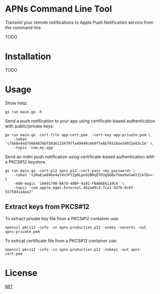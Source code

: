 APNs Command Line Tool
===================================================

Transmit your remote notifications to Apple Push Notification service from the command line.

TODO

# Installation

TODO

# Usage

Show help:

    go run main.go -h

Send a push notification to your app using certificate-based authentication with public/private keys:

    go run main.go -cert-file app-cert.pem  -cert-key app-private.pem \
        -token 'c7b68e4eb7d604876bf5836133479ffa49449c669f7e6b79318ae59032e83c24' \
        -topic 'com.my.app'

Send an mdm push notification using certificate-based authentication with a PKCS#12 keystore.

    go run main.go -cert-p12 apns.p12 -cert-pass <my password> \
        -token 'v2RwEsm69Go4aY4vSFY2pRLped2BMqETO3gDGBx7XmxKwSaKtZik7Q==' \
        -mdm-magic '1AA91790-BA78-4DBF-9102-FBA06E6110C4' \
        -topic 'com.apple.mgmt.External.462ad9c3-7ca1-437b-8c6f-5575941a4ea7' 

## Extract keys from PKCS#12

To extract private key file from a PKCS#12 container use:

    openssl pkcs12 -info -in apns-production.p12 -nodes -nocerts -out apns-private.pem

To extrcat certificate file from a PKCS#12 container use:

    openssl pkcs12 -info -in apns-production.p12 -nokeys -out apns-cert.pem

# License

[MIT](LICENSE)